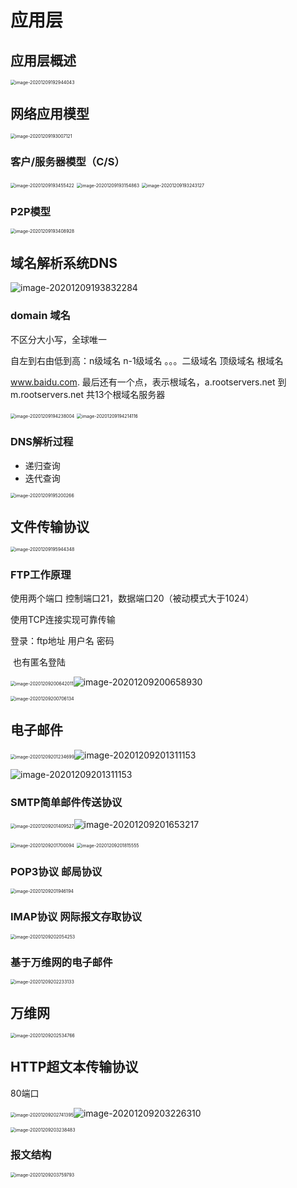 # 应用层

## 应用层概述

<img src="D:\MyStudyFile\Study_C_PLUS_PLUS\C-PLUS-PLUS-Road\NetWork\应用层.assets\image-20201209192944043.png" alt="image-20201209192944043" style="zoom:50%;" />

## 网络应用模型

 <img src="D:\MyStudyFile\Study_C_PLUS_PLUS\C-PLUS-PLUS-Road\NetWork\应用层.assets\image-20201209193007121.png" alt="image-20201209193007121" style="zoom:50%;" />

### 客户/服务器模型（C/S）

<img src="D:\MyStudyFile\Study_C_PLUS_PLUS\C-PLUS-PLUS-Road\NetWork\应用层.assets\image-20201209193455422.png" alt="image-20201209193455422" style="zoom:50%;" />

 <img src="D:\MyStudyFile\Study_C_PLUS_PLUS\C-PLUS-PLUS-Road\NetWork\应用层.assets\image-20201209193154863.png" alt="image-20201209193154863" style="zoom:50%;" />

 <img src="D:\MyStudyFile\Study_C_PLUS_PLUS\C-PLUS-PLUS-Road\NetWork\应用层.assets\image-20201209193243127.png" alt="image-20201209193243127" style="zoom:50%;" />



### P2P模型

<img src="D:\MyStudyFile\Study_C_PLUS_PLUS\C-PLUS-PLUS-Road\NetWork\应用层.assets\image-20201209193408928.png" alt="image-20201209193408928" style="zoom:50%;" />

## 域名解析系统DNS

![image-20201209193832284](D:\MyStudyFile\Study_C_PLUS_PLUS\C-PLUS-PLUS-Road\NetWork\应用层.assets\image-20201209193832284.png)

### domain 域名

不区分大小写，全球唯一

自左到右由低到高：n级域名 n-1级域名 。。。二级域名 顶级域名 根域名

www.baidu.com.   最后还有一个点，表示根域名，a.rootservers.net 到m.rootservers.net 共13个根域名服务器

<img src="D:\MyStudyFile\Study_C_PLUS_PLUS\C-PLUS-PLUS-Road\NetWork\应用层.assets\image-20201209194238004.png" alt="image-20201209194238004" style="zoom:50%;" />

<img src="D:\MyStudyFile\Study_C_PLUS_PLUS\C-PLUS-PLUS-Road\NetWork\应用层.assets\image-20201209194214116.png" alt="image-20201209194214116" style="zoom:50%;" />

### DNS解析过程

- 递归查询
- 迭代查询

<img src="D:\MyStudyFile\Study_C_PLUS_PLUS\C-PLUS-PLUS-Road\NetWork\应用层.assets\image-20201209195200266.png" alt="image-20201209195200266" style="zoom:50%;" />

## 文件传输协议

<img src="D:\MyStudyFile\Study_C_PLUS_PLUS\C-PLUS-PLUS-Road\NetWork\应用层.assets\image-20201209195944348.png" alt="image-20201209195944348" style="zoom:50%;" />



### FTP工作原理

使用两个端口 控制端口21，数据端口20（被动模式大于1024）  

使用TCP连接实现可靠传输

登录：ftp地址  用户名 密码

​		也有匿名登陆

<img src="D:\MyStudyFile\Study_C_PLUS_PLUS\C-PLUS-PLUS-Road\NetWork\应用层.assets\image-20201209200642011.png" alt="image-20201209200642011" style="zoom:50%;" />![image-20201209200658930](D:\MyStudyFile\Study_C_PLUS_PLUS\C-PLUS-PLUS-Road\NetWork\应用层.assets\image-20201209200658930.png)

<img src="D:\MyStudyFile\Study_C_PLUS_PLUS\C-PLUS-PLUS-Road\NetWork\应用层.assets\image-20201209200706134.png" alt="image-20201209200706134" style="zoom:50%;" />



## 电子邮件

<img src="D:\MyStudyFile\Study_C_PLUS_PLUS\C-PLUS-PLUS-Road\NetWork\应用层.assets\image-20201209201234699.png" alt="image-20201209201234699" style="zoom:50%;" />![image-20201209201311153](D:\MyStudyFile\Study_C_PLUS_PLUS\C-PLUS-PLUS-Road\NetWork\应用层.assets\image-20201209201311153.png)

![image-20201209201311153](D:\MyStudyFile\Study_C_PLUS_PLUS\C-PLUS-PLUS-Road\NetWork\应用层.assets\image-20201209201311153.png)

### SMTP简单邮件传送协议



<img src="D:\MyStudyFile\Study_C_PLUS_PLUS\C-PLUS-PLUS-Road\NetWork\应用层.assets\image-20201209201409527.png" alt="image-20201209201409527" style="zoom:50%;" />![image-20201209201653217](D:\MyStudyFile\Study_C_PLUS_PLUS\C-PLUS-PLUS-Road\NetWork\应用层.assets\image-20201209201653217.png)

<img src="D:\MyStudyFile\Study_C_PLUS_PLUS\C-PLUS-PLUS-Road\NetWork\应用层.assets\image-20201209201700094.png" alt="image-20201209201700094" style="zoom:50%;" />



<img src="D:\MyStudyFile\Study_C_PLUS_PLUS\C-PLUS-PLUS-Road\NetWork\应用层.assets\image-20201209201815555.png" alt="image-20201209201815555" style="zoom:50%;" />

### POP3协议 邮局协议

<img src="D:\MyStudyFile\Study_C_PLUS_PLUS\C-PLUS-PLUS-Road\NetWork\应用层.assets\image-20201209201946194.png" alt="image-20201209201946194" style="zoom:50%;" />

### IMAP协议 网际报文存取协议

<img src="D:\MyStudyFile\Study_C_PLUS_PLUS\C-PLUS-PLUS-Road\NetWork\应用层.assets\image-20201209202054253.png" alt="image-20201209202054253" style="zoom:50%;" />



### 基于万维网的电子邮件

<img src="D:\MyStudyFile\Study_C_PLUS_PLUS\C-PLUS-PLUS-Road\NetWork\应用层.assets\image-20201209202233133.png" alt="image-20201209202233133" style="zoom:50%;" />

## 万维网

<img src="D:\MyStudyFile\Study_C_PLUS_PLUS\C-PLUS-PLUS-Road\NetWork\应用层.assets\image-20201209202534766.png" alt="image-20201209202534766" style="zoom:50%;" />

## HTTP超文本传输协议

80端口

<img src="D:\MyStudyFile\Study_C_PLUS_PLUS\C-PLUS-PLUS-Road\NetWork\应用层.assets\image-20201209202741395.png" alt="image-20201209202741395" style="zoom:50%;" />![image-20201209203226310](D:\MyStudyFile\Study_C_PLUS_PLUS\C-PLUS-PLUS-Road\NetWork\应用层.assets\image-20201209203226310.png)

<img src="D:\MyStudyFile\Study_C_PLUS_PLUS\C-PLUS-PLUS-Road\NetWork\应用层.assets\image-20201209203238483.png" alt="image-20201209203238483" style="zoom:50%;" />



### 报文结构

<img src="D:\MyStudyFile\Study_C_PLUS_PLUS\C-PLUS-PLUS-Road\NetWork\应用层.assets\image-20201209203759793.png" alt="image-20201209203759793" style="zoom:50%;" />
